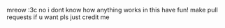mreow :3c 
no i dont know how anything works in this 
have fun! 
make pull requests if u want 
pls just credit me 
